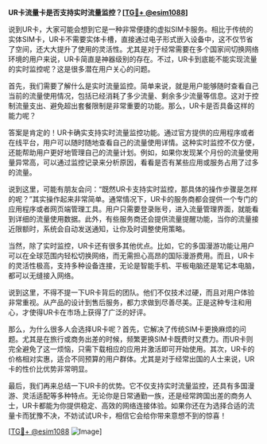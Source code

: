 **UR卡流量卡是否支持实时流量监控？[[TG💪+ @esim1088](https://t.me/s/esim1088)]**

说到UR卡，大家可能会想到它是一种非常便捷的虚拟SIM卡服务。相比于传统的实体SIM卡，UR卡不需要实体卡槽，直接通过电子形式嵌入设备中，这不仅节省了空间，还大大提升了使用的灵活性。尤其是对于经常需要在多个国家间切换网络环境的用户来说，UR卡简直是神器级别的存在。不过，UR卡到底能不能实现流量的实时监控呢？这是很多潜在用户关心的问题。

首先，我们需要了解什么是实时流量监控。简单来说，就是用户能够随时查看自己当前的流量使用情况，包括已经消耗了多少流量、剩余多少流量等信息。这对于控制流量支出、避免超出套餐限制是非常重要的功能。那么，UR卡是否具备这样的能力呢？

答案是肯定的！UR卡确实支持实时流量监控功能。通过官方提供的应用程序或者在线平台，用户可以随时随地查看自己的流量使用详情。这种实时监控不仅方便，还能帮助用户更好地管理自己的流量计划。例如，如果你发现某个月份的流量使用量异常高，可以通过监控记录来分析原因，看看是否有某些应用或服务占用了过多的流量。

说到这里，可能有朋友会问：“既然UR卡支持实时监控，那具体的操作步骤是怎样的呢？”其实操作起来非常简单。通常情况下，UR卡的服务商都会提供一个专门的应用程序或者网页端管理工具。用户只需要登录账号，进入流量管理界面，就能看到详细的流量使用数据。此外，有些服务商还会提供流量提醒功能，当你的流量接近限额时，系统会自动发送通知，让你及时调整使用策略。

当然，除了实时监控，UR卡还有很多其他优点。比如，它的多国漫游功能让用户可以在全球范围内轻松切换网络，而无需担心高昂的国际漫游费用。而且，UR卡的灵活性极高，支持多种设备连接，无论是智能手机、平板电脑还是笔记本电脑，都可以无缝接入网络。

说到这里，不得不提一下UR卡背后的团队。他们不仅技术过硬，而且对用户体验非常重视。从产品的设计到售后服务，都力求做到尽善尽美。正是这种专注和用心，才使得UR卡在市场上获得了广泛的好评。

那么，为什么很多人会选择UR卡呢？首先，它解决了传统SIM卡更换麻烦的问题。尤其是在旅行或商务出差的时候，频繁更换SIM卡既费时又费力。而UR卡则完全避免了这一烦恼，只需下载相应的应用并激活即可开始使用。其次，UR卡的价格相对实惠，适合不同预算的用户群体。尤其是对于经常出国的人士来说，UR卡的性价比优势非常明显。

最后，我们再来总结一下UR卡的优势。它不仅支持实时流量监控，还具有多国漫游、灵活适配等多种特点。无论你是日常通勤一族，还是经常跨国出差的商务人士，UR卡都能为你提供稳定、高效的网络连接体验。如果你还在为选择合适的流量卡而犹豫不决，不妨试试UR卡，相信它会给你带来意想不到的惊喜！

[[TG💪+ @esim1088](https://t.me/s/esim1088) ![Image](https://i.postimg.cc/4NQfJmqS/Snipaste-2025-05-13-00-14-12.png)]